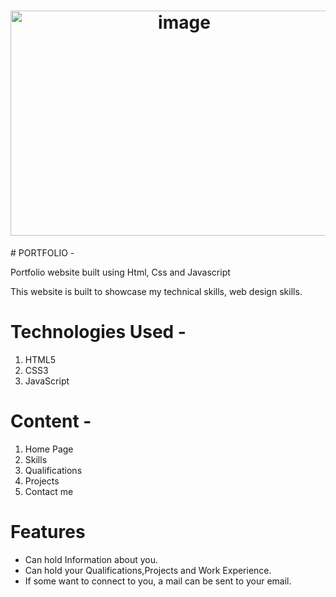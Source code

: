 <h1 align='center'>
  <img width="540" height="360" alt="image" src="https://github.com/user-attachments/assets/d104e0ed-7036-4d47-abae-93312dd8e248" />

</h1>
# PORTFOLIO -

Portfolio website built using Html, Css and Javascript

This website is built to showcase my technical skills, web design skills.

# Technologies Used -

1) HTML5
2) CSS3
3) JavaScript

# Content -

1) Home Page 
2) Skills
3) Qualifications
4) Projects
5) Contact me


# Features

- Can hold Information about you.
- Can hold your Qualifications,Projects and Work Experience.
- If some want to connect to you, a mail can be sent to your email.
